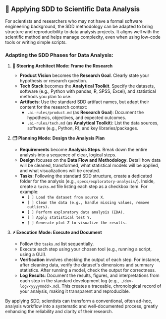 ## 🔬 Applying SDD to Scientific Data Analysis

For scientists and researchers who may not have a formal software engineering background, the SDD methodology can be adapted to bring structure and reproducibility to data analysis projects. It aligns well with the scientific method and helps manage complexity, even when using low-code tools or writing simple scripts.

### Adapting the SDD Phases for Data Analysis:

1.  **🧭 Steering Architect Mode: Frame the Research**
    -   **Product Vision** becomes the **Research Goal**. Clearly state your hypothesis or research question.
    -   **Tech Stack** becomes the **Analytical Toolkit**. Specify the datasets, software (e.g., Python with pandas, R, SPSS, Excel), and statistical methods you plan to use.
    -   **Artifacts**: Use the standard SDD artifact names, but adapt their content for the research context:
        -   `.ai-rules/product.md` (as **Research Goal**): Document the hypothesis, objectives, and expected outcomes.
        -   `.ai-rules/tech.md` (as **Analytical Toolkit**): List the data sources, software (e.g., Python, R), and key libraries/packages.

2.  **🗂️ Planning Mode: Design the Analysis Plan**
    -   **Requirements** become **Analysis Steps**. Break down the entire analysis into a sequence of clear, logical steps.
    -   **Design** focuses on the **Data Flow and Methodology**. Detail how data will be cleaned, transformed, what statistical models will be applied, and what visualizations will be created.
    -   **Tasks**: Following the standard SDD structure, create a dedicated folder for the analysis (e.g., `specs/exploratory-analysis/`). Inside, create a `tasks.md` file listing each step as a checkbox item. For example:
        -   `[ ] Load the dataset from source X.`
        -   `[ ] Clean the data (e.g., handle missing values, remove outliers).`
        -   `[ ] Perform exploratory data analysis (EDA).`
        -   `[ ] Apply statistical test Y.`
        -   `[ ] Generate plot Z to visualize the results.`

3.  **⚡ Execution Mode: Execute and Document**
    -   Follow the `tasks.md` list sequentially.
    -   Execute each step using your chosen tool (e.g., running a script, using a GUI).
    -   **Verification** involves checking the output of each step. For instance, after cleaning data, verify the dataset's dimensions and summary statistics. After running a model, check the output for correctness.
    -   **Log Results**: Document the results, figures, and interpretations from each step in the standard development log (e.g., `./dev-log/<yyyymmdd>.md`). This creates a traceable, chronological record of your analysis, making it transparent and reproducible.

By applying SDD, scientists can transform a conventional, often ad-hoc, analysis workflow into a systematic and well-documented process, greatly enhancing the reliability and clarity of their research.